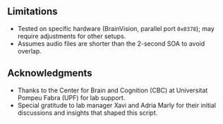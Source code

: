 
## Limitations
- Tested on specific hardware (BrainVision, parallel port `0x0378`); may require adjustments for other setups.
- Assumes audio files are shorter than the 2-second SOA to avoid overlap.

## Acknowledgments
- Thanks to the Center for Brain and Cognition (CBC) at Universitat Pompeu Fabra (UPF) for lab support.
- Special gratitude to lab manager Xavi and Adria Marly for their initial discussions and insights that shaped this script.
